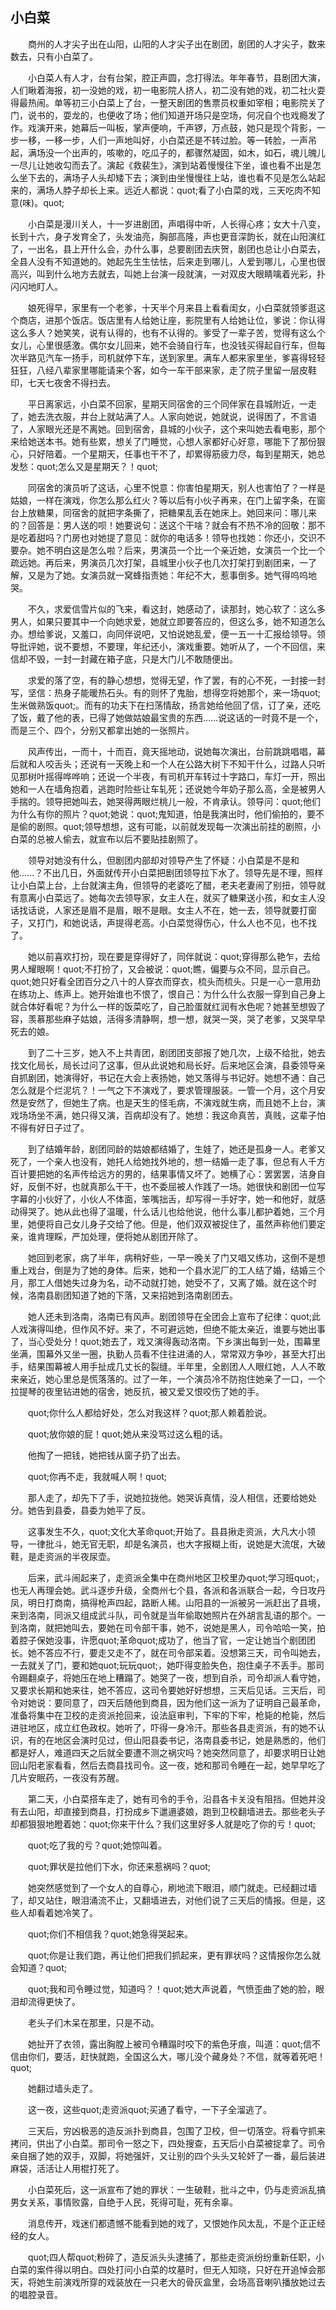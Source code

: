   

## 小白菜

　　商州的人才尖子出在山阳，山阳的人才尖子出在剧团，剧团的人才尖子，数来数去，只有小白菜了。

　　小白菜人有人才，台有台架，腔正声圆，念打得法。年年春节，县剧团大演，人们瞅着海报，初一没她的戏，初一电影院人挤人，初二没有她的戏，初二社火耍得最热闹。单等初三小白菜上了台，一整天剧团的售票员权重如宰相；电影院关了门，说书的，耍龙的，也便收了场；他们知道开场只是空场，何况自个也戏瘾发了作。戏演开来，她幕后一叫板，掌声便响，千声锣，万点鼓，她只是现个背影，一步一移，一移一步，人们一声地叫好，小白菜还是不转过脸。等一转脸，一声吊起，满场没一个出声的，咳嗽的，吃瓜子的，都骤然凝固，如木，如石，魂儿魄儿一尽儿让她收勾而去了。演起《救裴生》，演到站着慢慢往下坐，谁也看不出是怎么坐下去的，满场子人头却矮下去；演到由坐慢慢往上站，谁也看不见是怎么站起来的，满场人脖子却长上来。远近人都说：quot;看了小白菜的戏，三天吃肉不知意(味)。quot;

　　小白菜是漫川关人，十一岁进剧团，声唱得中听，人长得心疼；女大十八变，长到十六，身子发育全了，头发油亮，胸部高隆，声也更音深韵长，就在山阳演红了，一出名，县上开什么会，办什么事，总要剧团去庆贺，剧团也总让小白菜去，全县人没有不知道她的。她起先生生怯怯，后来走到哪儿，人爱到哪儿，心里也很高兴，叫到什么地方去就去，叫她上台演一段就演，一对双皮大眼睛噙着光彩，扑闪闪地盯人。

　　娘死得早，家里有一个老爹，十天半个月来县上看看闺女，小白菜就领爹逛这个商店，进那个饭店。饭店里有人给她让座，影院里有人给她让位，爹说：你认得这么多人？她笑笑，说有认得的，也有不认得的。爹受了一辈子苦，觉得有这么个女儿，心里很感激。偶尔女儿回来，她不会骑自行车，也没钱买得起自行车，但每次半路见汽车一扬手，司机就停下车，送到家里。满车人都来家里坐，爹喜得轻轻狂狂，八经八辈家里哪能请来个客，如今一车干部来家，走了院子里留一层皮鞋印，七天七夜舍不得扫去。

　　平日离家远，小白菜不回家，星期天同宿舍的三个同伴家在县城附近，一走了，她去洗衣服，井台上就站满了人。人家向她说，她就说，说得困了，不言语了，人家眼光还是不离她。回到宿舍，县城的小伙子，这个来叫她去看电影，那个来给她送本书。她有些累，想关了门睡觉，心想人家都好心好意，哪能下了那份狠心，只好陪着。一个星期天，任事也干不了，却累得筋疲力尽，每到星期天，她总发愁：quot;怎么又是星期天？！quot;

　　同宿舍的演员听了这话，心里不悦意：你害怕星期天，别人也害怕了？一样是姑娘，一样在演戏，你怎么那么红火？等以后有小伙子再来，在门上留字条，在窗台上放糖果，同宿舍的就把字条撕了，把糖果乱丢在她床上。她回来问：哪儿来的？回答是：男人送的呗！她要说句：送这个干啥？就会有不热不冷的回敬：那不是吃着甜吗？门房也对她提了意见：就你的电话多！领导也找她：你还小，交识不要杂。她不明白这是怎么啦？后来，男演员一个比一个亲近她，女演员一个比一个疏远她。再后来，男演员几次打架，县城里小伙子也几次打架打到剧团来，一了解，又是为了她。女演员就一窝蜂指责她：年纪不大，惹事倒多。她气得呜呜地哭。

　　不久，求爱信雪片似的飞来，看这封，她感动了，读那封，她心软了：这么多男人，如果只要其中一个向她求爱，她就立即要答应的，但这么多，她不知道怎么办。想给爹说，又羞口，向同伴说吧，又怕说她乱爱，便一五一十汇报给领导。领导批评她，说不要想，不要理，年纪还小，演戏重要。她听从了，一个不回信，来信却不毁，一封一封藏在箱子底，只是大门儿不敢随便出。

　　求爱的落了空，有的静心想想，觉得无望，作了罢，有的心不死，一封接一封写，坚信：热身子能暖热石头。有的则怀了鬼胎，想得空将她那个，来一场quot;生米做熟饭quot;。而有的功夫下在扫荡情敌，扬言她给他回了信，订了亲，还吃了饭，戴了他的表，已得了她做姑娘最宝贵的东西……说这话的一时竟不是一个，而是三个、四个，分别又都拿出她的一张照片。

　　风声传出，一而十，十而百，竟天摇地动，说她每次演出，台前跳跳唱唱，幕后就和人咬舌头；还说有一天晚上和一个人在公路大树下不知干什么，过路人只听见那树叶摇得哗哗响；还说一个半夜，有司机开车转过十字路口，车灯一开，照出她和一人在墙角抱着，逃跑时险些让车轧死；还说她今年奶子那么高，全是被男人手揣的。领导把她叫去，她哭得两眼烂桃儿一般，不肯承认。领导问：quot;他们为什么有你的照片？quot;她说：quot;鬼知道，怕是我演出时，他们偷拍的，要不是偷的剧照。quot;领导想想，这有可能，以前就发现每一次演出前挂的剧照，小白菜的总被人偷去，就宣布以后不要贴挂剧照了。

　　领导对她没有什么，但剧团内部却对领导产生了怀疑：小白菜是不是和他……？不出几日，外面就传开小白菜把剧团领导拉下水了。领导先是不理，照样让小白菜上台，上台就演主角，但领导的老婆吃了醋，老夫老妻闹了别扭，领导就有意离小白菜远了。她每次去领导家，女主人在，就买了糖果送小孩，和女主人没话找话说，人家还是眉不是眉，眼不是眼。女主人不在，她一去，领导就要打窗子，又打门，和她说话，声提得老高。小白菜觉得伤心，什么人也不见，也不找了。

　　她以前喜欢打扮，现在要是穿得好了，同伴就说：quot;穿得那么艳乍，去给男人耀眼啊！quot;不打扮了，又会被说：quot;瞧，偏要与众不同，显示自己。quot;她只好看全团百分之八十的人穿衣而穿衣，梳头而梳头。只是一心一意用劲在练功上、练声上。她开始谁也不恨了，恨自己：为什么什么衣服一穿到自己身上就合体好看呢？为什么一样的饭菜吃了，自己脸蛋就红润有水色呢？她甚至想毁了容，羡慕那些麻子姑娘，活得多清静啊，想一想，就哭一哭，哭了老爹，又哭早早死去的娘。

　　到了二十三岁，她入不上共青团，剧团团支部报了她几次，上级不给批，她去找文化局长，局长过问了这事，但从此说她和局长好。后来地区会演，县委领导亲自抓剧团，她演得好，书记在大会上表扬她，她又落得与书记好。她想不通：自己怎么就是个烂泥坑？！一气之下不演戏了，要求管理服装。一管一个月，这个月安然是安然了，但她生了病。也是天生的怪毛病，不演戏就生病，而且她不上台，演戏场场坐不满，她只得又演，百病却没有了。她想：我这命真苦，真贱，这辈子怕不得有好日子过了。

　　到了结婚年龄，剧团同龄的姑娘都结婚了，生娃了，她还是孤身一人。老爹又死了，一个亲人也没有，她托人给她找外地的，想一结婚一走了事，但总有人千方百计要把她的名声传给远方的男的，结果事情又坏了。她横了心：罢罢罢，洁身自好，反倒不好，也就真那么干干，也不委屈被人作践了一场。她很快和剧团一位写字幕的小伙好了，小伙人不体面，笨嘴拙舌，却写得一手好字，她一和他好，就感动得哭了。她从此也得了温暖，什么话儿也给他说，他什么事儿都护着她，三个月里，她便将自己女儿身子交给了他。但是，他们双双被捉住了，虽然声称他们要定亲，谁肯理睬，严加处理，便将她从剧团开除了。

　　她回到老家，病了半年，病稍好些，一早一晚关了门又唱又练功，这倒不是想重上戏台，倒是为了她的身体。后来，她和一个县水泥厂的工人结了婚，结婚三个月，那工人借她失过身为名，动不动就打她，她受不了，又离了婚。就在这个时候，洛南县剧团知道了她的下落，又来招她到洛南剧团去。

　　她人还未到洛南，洛南已有风声。剧团领导在全团会上宣布了纪律：quot;此人戏演得叫绝，但作风不好。来了，不可避远她，但绝不能太亲近，谁要与她出事了，当心受处分！quot;她去了，戏又演得轰动洛南。下乡演出每到一处，围幕里坐满，围幕外又坐一圈，执勤人员看不住往进涌的人，常常双方争吵，甚至大打出手，结果围幕被人用手扯成几丈长的裂缝。半年里，全剧团人人眼红她，人人不敢来亲近，她心里总是慌落落的。过了一年，一个演员冷不防抱住她亲了一口，一个拉提琴的夜里钻进她的宿舍，她反抗，被又爱又恨咬伤了她的手。

　　quot;你什么人都给好处，怎么对我这样？quot;那人赖着脸说。

　　quot;放你娘的屁！quot;她从来没骂过这么粗的话。

　　他掏了一把钱，她把钱从窗子扔了出去。

　　quot;你再不走，我就喊人啊！quot;

　　那人走了，却先下了手，说她拉拢他。她哭诉真情，没人相信，还要给她处分。她告到县委，县委为她平了反。

　　这事发生不久，quot;文化大革命quot;开始了。县县揪走资派，大凡大小领导，一律批斗，她无官无职，却是名演员，也大字报糊上街，说她是大流氓，大破鞋，是走资派的半夜尿壶。

　　后来，武斗闹起来了，走资派全集中在商州地区卫校里办quot;学习班quot;，也无人再理会她。武斗逐步升级，全商州七个县，各派和各派联合一起，今日攻丹凤，明日打商南，搞得枪声四起，路断人稀。山阳县的一派被另一派赶出了县境，来到洛南，同派又组成武斗队，司令就是当年偷取她照片在外胡言乱语的那个。一到洛南，就把她叫去，要她在司令部干事，她不，说她是黑人，司令哈哈一笑，拍着腔子保她没事，许愿quot;革命quot;成功了，他当了官，一定让她当个剧团团长。她不答应不行，要走又走不了，就在司令部呆着。没想第三天，司令叫她去，一去就关了门，要和她quot;玩玩quot;，她吓得变脸失色，抱住桌子不丢手。那司令踢翻桌子，将她压在地上糟蹋了。她哭了一夜，想到自杀，司令却派人看守她，又要求长期和她来往，她不答应，这司令要她好好想想，三天后见话。三天后，司令对她说：要同意了，四天后随他到商县，因为他们这一派为了证明自己最革命，准备将集中在卫校的走资派抢回来，设法庭审判，下牢的下牢，枪毙的枪毙，然后进驻地区，成立红色政权。她听了，吓得一身冷汗。那些各县走资派，有的她不认识，有的在地区会演时见过，但山阳县委书记，洛南县委书记，她是熟悉的，他们都是好人，难道四天之后就全要遭不测之祸灾吗？她突然同意了，却要求明日让她回山阳老家看看，然后去商县找司令。这一夜，她和那司令睡在一起，她早早吃了几片安眠药，一夜没有苏醒。

　　第二天，小白菜搭车走了，她有司令的手令，沿县各卡关没有阻挡。但她并没有去山阳，却直接到商县，打扮成乡下邋遢婆娘，跑到卫校翻墙进去。那些老头子却都狠狠地瞪着她：quot;你来干什么？我们这里好多人就是吃了你的亏！quot;

　　quot;吃了我的亏？quot;她惊叫着。

　　quot;罪状是拉他们下水，你还来惹祸吗？quot;

　　她突然感觉到了一个女人的自尊心，刷地流下眼泪，顺门就走。已经翻过墙了，却又站住，眼泪涌流不止，又翻墙进去，对他们说了三天后的情报。但是，这些人却看着她冷笑了。

　　quot;你们不相信我？quot;她急得哭起来。

　　quot;你是让我们跑，再让他们把我们抓起来，更有罪状吗？这情报你怎么就会知道？quot;

　　quot;我和司令睡过觉，知道吗？！quot;她大声说着，气愤歪曲了她的脸，眼泪却流得更快了。

　　老头子们木呆在那里，只是不动。

　　她扯开了衣领，露出胸膛上被司令糟蹋时咬下的紫色牙痕，叫道：quot;信不信由你们，要活，赶快就跑，全国这么大，哪儿没个藏身处？不信，就等着死吧！quot;

　　她翻过墙头走了。

　　这一夜，这些quot;走资派quot;买通了看守，一下子全溜逃了。

　　三天后，穷凶极恶的造反派扑到商县，包围了卫校，但一切落空。将看守抓来拷问，供出了小白菜。那司令一怒之下，四处搜查，五天后小白菜被捉拿了。司令亲自捆了她的双手，双脚，将她强奸，又让别的四个头头又轮奸了一番，最后装进麻袋，活活让人用棍打死了。

　　小白菜死后，这一派宣布了她的罪状：一生破鞋，批斗之中，仍与走资派乱搞男女关系，事情败露，自绝于人民，死得可耻，死有余辜。

　　消息传开，戏迷们都遗憾不能看到她的戏了，又恨她作风太乱，不是个正正经经的女人。

　　quot;四人帮quot;粉碎了，造反派头头逮捕了，那些走资派纷纷重新任职，小白菜的案件得以明白。四处打问小白菜的坟墓时，但无人知晓，只好在开追悼会那天，将她生前演戏所穿的戏装放在一只老大的骨灰盒里，会场高音喇叭播放她过去的唱腔录音。